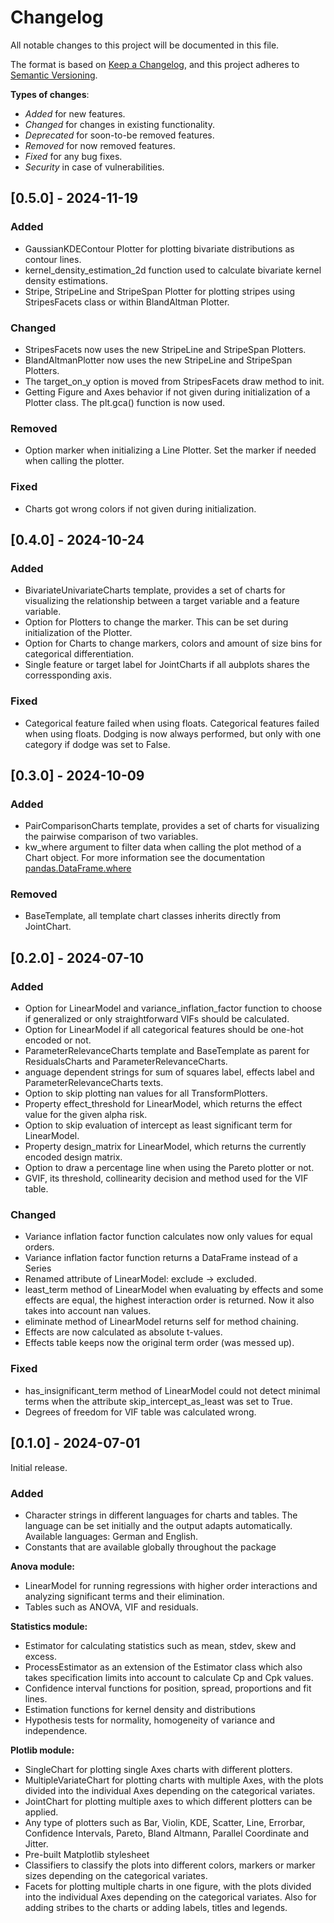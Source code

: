# Changelog

All notable changes to this project will be documented in this file.

The format is based on [Keep a Changelog](https://keepachangelog.com/en/1.0.0/),
and this project adheres to [Semantic Versioning](https://semver.org/spec/v2.0.0.html).

__Types of changes__:

- _Added_ for new features.
- _Changed_ for changes in existing functionality.
- _Deprecated_ for soon-to-be removed features.
- _Removed_ for now removed features.
- _Fixed_ for any bug fixes.
- _Security_ in case of vulnerabilities.

## [0.5.0] - 2024-11-19

### Added

- GaussianKDEContour Plotter for plotting bivariate distributions as contour lines.
- kernel_density_estimation_2d function used to calculate bivariate kernel density estimations.
- Stripe, StripeLine and StripeSpan Plotter for plotting stripes using StripesFacets class or within BlandAltman Plotter.

### Changed

- StripesFacets now uses the new StripeLine and StripeSpan Plotters.
- BlandAltmanPlotter now uses the new StripeLine and StripeSpan Plotters.
- The target_on_y option is moved from StripesFacets draw method to init.
- Getting Figure and Axes behavior if not given during initialization of a Plotter class. The plt.gca() function is now used.

### Removed

- Option marker when initializing a Line Plotter. Set the marker if needed when calling the plotter.

### Fixed

- Charts got wrong colors if not given during initialization.

## [0.4.0] - 2024-10-24

### Added

- BivariateUnivariateCharts template, provides a set of charts for visualizing the relationship between a target variable and a feature variable.
- Option for Plotters to change the marker. This can be set during initialization of the Plotter.
- Option for Charts to change markers, colors and amount of size bins for categorical differentiation.
- Single feature or target label for JointCharts if all aubplots shares the corressponding axis.

### Fixed

- Categorical feature failed when using floats. Categorical features failed when using floats. Dodging is now always performed, but only with one category if dodge was set to False.

## [0.3.0] - 2024-10-09

### Added

- PairComparisonCharts template, provides a set of charts for visualizing the pairwise comparison of two variables.
- kw_where argument to filter data when calling the plot method of a Chart object. For more information see the documentation [pandas.DataFrame.where](https://pandas.pydata.org/pandas-docs/stable/reference/api/pandas.DataFrame.where.html)

### Removed

- BaseTemplate, all template chart classes inherits directly from JointChart.

## [0.2.0] - 2024-07-10

### Added

- Option for LinearModel and variance_inflation_factor function to choose if generalized or only straightforward VIFs should be calculated.
- Option for LinearModel if all categorical features should be one-hot encoded or not.
- ParameterRelevanceCharts template and BaseTemplate as parent for ResidualsCharts and ParameterRelevanceCharts.
- anguage dependent strings for sum of squares label, effects label and ParameterRelevanceCharts texts.
- Option to skip plotting nan values for all TransformPlotters.
- Property effect_threshold for LinearModel, which returns the effect value for the given alpha risk.
- Option to skip evaluation of intercept as least significant term for LinearModel.
- Property design_matrix for LinearModel, which returns the currently encoded design matrix.
- Option to draw a percentage line when using the Pareto plotter or not.
- GVIF, its threshold, collinearity decision and method used for the VIF table.

### Changed

- Variance inflation factor function calculates now only values for equal orders.
- Variance inflation factor function returns a DataFrame instead of a Series
- Renamed attribute of LinearModel: exclude -> excluded.
- least_term method of LinearModel when evaluating by effects and some effects are equal, the highest interaction order is returned. Now it also takes into account nan values.
- eliminate method of LinearModel returns self for method chaining.
- Effects are now calculated as absolute t-values.
- Effects table keeps now the original term order (was messed up).

### Fixed

- has_insignificant_term method of LinearModel could not detect minimal terms when the attribute skip_intercept_as_least was set to True.
- Degrees of freedom for VIF table was calculated wrong.

## [0.1.0] - 2024-07-01

Initial release.

### Added

- Character strings in different languages ​​for charts and tables. The language can be set initially and the output adapts automatically. Available languages: German and English.
- Constants that are available globally throughout the package

__Anova module:__

- LinearModel for running regressions with higher order interactions and analyzing significant terms and their elimination.
- Tables such as ANOVA, VIF and residuals.

__Statistics module:__

- Estimator for calculating statistics such as mean, stdev, skew and excess.
- ProcessEstimator as an extension of the Estimator class which also takes specification limits into account to calculate Cp and Cpk values.
- Confidence interval functions for position, spread, proportions and fit lines.
- Estimation functions for kernel density and distributions
- Hypothesis tests for normality, homogeneity of variance and independence.

__Plotlib module:__

- SingleChart for plotting single Axes charts with different plotters.
- MultipleVariateChart for plotting charts with multiple Axes, with the plots divided into the individual Axes depending on the categorical variates.
- JointChart for plotting multiple axes to which different plotters can be applied.
- Any type of plotters such as Bar, Violin, KDE, Scatter, Line, Errorbar, Confidence Intervals, Pareto, Bland Altmann, Parallel Coordinate and Jitter.
- Pre-built Matplotlib stylesheet
- Classifiers to classify the plots into different colors, markers or marker sizes depending on the categorical variates.
- Facets for plotting multiple charts in one figure, with the plots divided into the individual Axes depending on the categorical variates. Also for adding stribes to the charts or adding labels, titles and legends.

